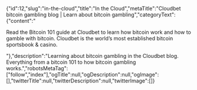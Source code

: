 {"id":12,"slug":"in-the-cloud","title":"In the Cloud","metaTitle":"Cloudbet bitcoin gambling blog | Learn about bitcoin gambling","categoryText":{"content":"<p>Read the Bitcoin 101 guide at Cloudbet to learn how bitcoin work and how to gamble with bitcoin. Cloudbet is the world’s most established bitcoin sportsbook &amp; casino.</p>"},"description":"Learning about bitcoin gambling in the Cloudbet blog. Everything from a bitcoin 101 to how bitcoin gambling works.","robotsMetaTag":["follow","index"],"ogTitle":null,"ogDescription":null,"ogImage":[],"twitterTitle":null,"twitterDescription":null,"twitterImage":[]}
